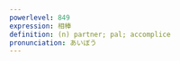 ```yaml
---
powerlevel: 849
expression: 相棒
definition: (n) partner; pal; accomplice
pronunciation: あいぼう
---
```

